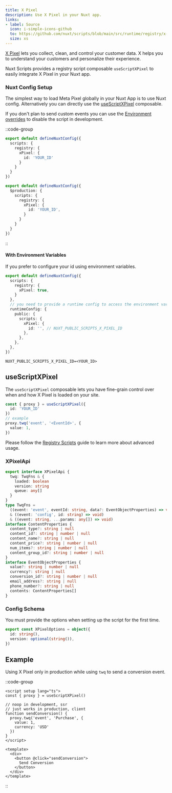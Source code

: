 ```yaml
---
title: X Pixel
description: Use X Pixel in your Nuxt app.
links:
- label: Source
  icon: i-simple-icons-github
  to: https://github.com/nuxt/scripts/blob/main/src/runtime/registry/x-pixel.ts
  size: xs
---
```


[X Pixel](https://x.com/) lets you collect, clean, and control your customer data. X helps you to understand your customers and personalize their experience.

Nuxt Scripts provides a registry script composable `useScriptXPixel` to easily integrate X Pixel in your Nuxt app.

### Nuxt Config Setup

The simplest way to load Meta Pixel globally in your Nuxt App is to use Nuxt config. Alternatively you can directly
use the [useScriptXPixel](#useScriptXPixel) composable.

If you don't plan to send custom events you can use the [Environment overrides](https://nuxt.com/docs/getting-started/configuration#environment-overrides) to
disable the script in development.

::code-group

```ts [Always enabled]
export default defineNuxtConfig({
  scripts: {
    registry: {
      xPixel: {
        id: 'YOUR_ID'
      }
    }
  }
})
```

```ts [Production only]
export default defineNuxtConfig({
  $production: {
    scripts: {
      registry: {
        xPixel: {
          id: 'YOUR_ID',
        }
      }
    }
  }
})
```

::

#### With Environment Variables

If you prefer to configure your id using environment variables.

```ts [nuxt.config.ts]
export default defineNuxtConfig({
  scripts: {
    registry: {
      xPixel: true,
    }
  },
  // you need to provide a runtime config to access the environment variables
  runtimeConfig: {
    public: {
      scripts: {
        xPixel: {
          id: '', // NUXT_PUBLIC_SCRIPTS_X_PIXEL_ID
        },
      },
    },
  },
})
```

```text [.env]
NUXT_PUBLIC_SCRIPTS_X_PIXEL_ID=<YOUR_ID>
```

## useScriptXPixel

The `useScriptXPixel` composable lets you have fine-grain control over when and how X Pixel is loaded on your site.

```ts
const { proxy } = useScriptXPixel({
  id: 'YOUR_ID'
})
// example
proxy.twq('event', '<EventId>', {
  value: 1,
})
```

Please follow the [Registry Scripts](/docs/guides/registry-scripts) guide to learn more about advanced usage.

### XPixelApi

```ts
export interface XPixelApi {
  twq: TwqFns & {
    loaded: boolean
    version: string
    queue: any[]
  }
}
type TwqFns =
  ((event: 'event', eventId: string, data?: EventObjectProperties) => void)
  & ((event: 'config', id: string) => void)
  & ((event: string, ...params: any[]) => void)
interface ContentProperties {
  content_type?: string | null
  content_id?: string | number | null
  content_name?: string | null
  content_price?: string | number | null
  num_items?: string | number | null
  content_group_id?: string | number | null
}
interface EventObjectProperties {
  value?: string | number | null
  currency?: string | null
  conversion_id?: string | number | null
  email_address?: string | null
  phone_number?: string | null
  contents: ContentProperties[]
}
```

### Config Schema

You must provide the options when setting up the script for the first time.

```ts
export const XPixelOptions = object({
  id: string(),
  version: optional(string()),
})
```

## Example

Using X Pixel only in production while using `twq` to send a conversion event.

::code-group

```vue [ConversionButton.vue]
<script setup lang="ts">
const { proxy } = useScriptXPixel()

// noop in development, ssr
// just works in production, client
function sendConversion() {
  proxy.twq('event', 'Purchase', {
    value: 1,
    currency: 'USD'
  })
}
</script>

<template>
  <div>
    <button @click="sendConversion">
      Send Conversion
    </button>
  </div>
</template>
```


::
